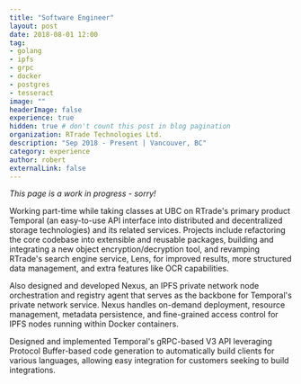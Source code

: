 ```yaml
---
title: "Software Engineer"
layout: post
date: 2018-08-01 12:00
tag:
- golang
- ipfs
- grpc
- docker
- postgres
- tesseract
image: ""
headerImage: false
experience: true
hidden: true # don't count this post in blog pagination
organization: RTrade Technologies Ltd.
description: "Sep 2018 - Present | Vancouver, BC"
category: experience
author: robert
externalLink: false
---
```


<i>This page is a work in progress - sorry!</i>

Working part-time while taking classes at UBC on RTrade's primary product Temporal (an easy-to-use API interface into distributed and decentralized storage technologies) and its related services. Projects include refactoring the core codebase into extensible and reusable packages, building and integrating a new object encryption/decryption tool, and revamping RTrade's search engine service, Lens, for improved results, more structured data management, and extra features like OCR capabilities.

Also designed and developed Nexus, an IPFS private network node orchestration and registry agent that serves as the backbone for Temporal's private network service. Nexus handles on-demand deployment, resource management, metadata persistence, and fine-grained access control for IPFS nodes running within Docker containers.

Designed and implemented Temporal's gRPC-based V3 API leveraging Protocol Buffer-based code generation to automatically build clients for various languages, allowing easy integration for customers seeking to build integrations.
